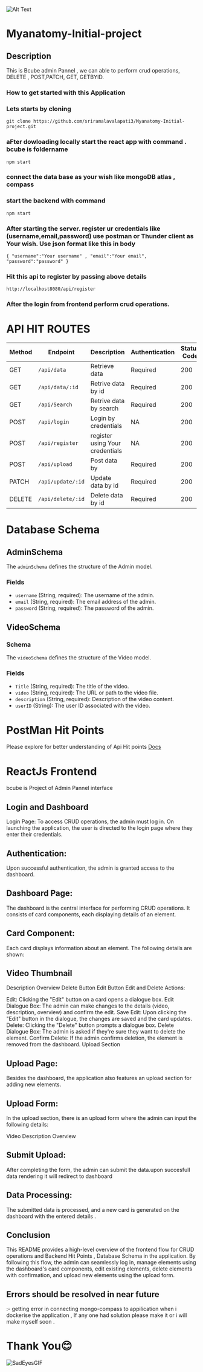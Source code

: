 ![Alt Text](https://drive.google.com/uc?export=download&id=1CyobKw-T6LQbv_hdRqAcgxSX-o689QuR)


# Myanatomy-Initial-project

## Description
This is Bcube admin Pannel , we can able to perform crud operations, DELETE , POST,PATCH, GET, GETBYID.
### How to get started with this Application 
### Lets starts by cloning 
``git clone https://github.com/sriramalavalapati3/Myanatomy-Initial-project.git``

### aFter dowloading locally start the react app with command . bcube is foldername 
``npm start``

### connect the data base as your wish like mongoDB atlas , compass

### start the backend with command
``npm start``

### After starting the server. register ur credentials like (username,email,password) use postman or Thunder client as Your wish. Use json format like this in body
``{
"username":"Your username" ,
"email":"Your email",
"password":"password"
}``
### Hit this api to register by passing above details 
``http://localhost8080/api/register``


### After the login from frontend perform crud operations.

# API HIT ROUTES
| Method | Endpoint    | Description                 | Authentication | Status Code |
|--------|-------------|-----------------------------|----------------|-------------|
| GET    | `/api/data` | Retrieve data              | Required       | 200          |
| GET    |`/api/data/:id`| Retrive data by id          |Required        | 200         |
| GET    |`/api/Search`| Retrive data by search        |Required      |  200        |
| POST   |`/api/login` | Login by credentials          | NA           |  200        |
| POST   |`/api/register` | register using Your credentials          | NA           |  200        |
| POST   |`/api/upload` |Post data by             | Required         |  200        |
| PATCH   |`/api/update/:id` |Update data by id             | Required         |  200        |
| DELETE  |`/api/delete/:id` |Delete data by id             | Required         |  200        |



# Database Schema

## AdminSchema
The `adminSchema` defines the structure of the Admin model.

### Fields

- `username` (String, required): The username of the admin.
- `email` (String, required): The email address of the admin.
- `password` (String, required): The password of the admin.

## VideoSchema

### Schema

The `videoSchema` defines the structure of the Video model.

### Fields

- `Title` (String, required): The title of the video.
- `video` (String, required): The URL or path to the video file.
- `description` (String, required): Description of the video content.
- `userID` (String): The user ID associated with the video.


# PostMan Hit Points

Please explore for better understanding of Api Hit points [Docs](https://documenter.getpostman.com/view/24325307/2s9XxzsrYF)


# ReactJs Frontend
bcube is Project of Admin Pannel interface

## Login and Dashboard
Login Page: To access CRUD operations, the admin must log in. On launching the application, the user is directed to the login page where they enter their credentials.

## Authentication:
Upon successful authentication, the admin is granted access to the dashboard.

## Dashboard Page:
The dashboard is the central interface for performing CRUD operations. It consists of card components, each displaying details of an element.

## Card Component: 
Each card displays information about an element. The following details are shown:

## Video Thumbnail
 Description
Overview
Delete Button
Edit Button
Edit and Delete Actions:

Edit: Clicking the "Edit" button on a card opens a dialogue box.
Edit Dialogue Box: The admin can make changes to the details (video, description, overview) and confirm the edit.
Save Edit: Upon clicking the "Edit" button in the dialogue, the changes are saved and the card updates.
Delete: Clicking the "Delete" button prompts a dialogue box.
Delete Dialogue Box: The admin is asked if they're sure they want to delete the element.
Confirm Delete: If the admin confirms deletion, the element is removed from the dashboard.
Upload Section
## Upload Page:
Besides the dashboard, the application also features an upload section for adding new elements.

## Upload Form:
In the upload section, there is an upload form where the admin can input the following details:

Video
Description
Overview
## Submit Upload:
After completing the form, the admin can submit the data.upon succesfull data rendering it will redirect to dashboard

## Data Processing: 
The submitted data is processed, and a new card is generated on the dashboard with the entered details .

## Conclusion

This README provides a high-level overview of the frontend flow for CRUD operations and Backend Hit Points , Database Schema  in the application. By following this flow, the admin can seamlessly log in, manage elements using the dashboard's card components, edit existing elements, delete elements with confirmation, and upload new elements using the upload form.


## Errors should be resolved in near future
:- getting error in connecting mongo-compass to appilication when i dockerise the application , If any one had solution please make it or i will make myself soon .


# Thank You😊
![SadEyesGIF](https://github.com/sriramalavalapati3/Myanatomy-Initial-project/assets/112754538/468d86fb-38ea-46c7-94dc-60a8cb7e4362)


 

